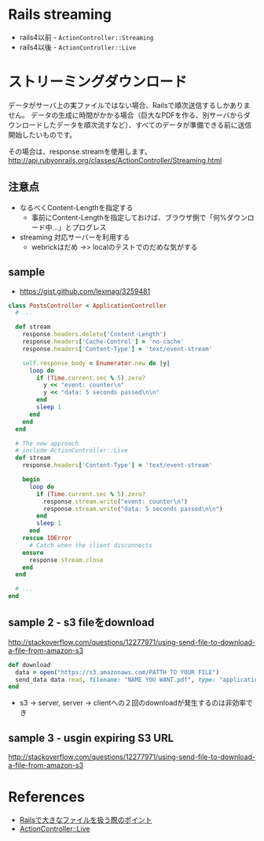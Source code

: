 
# Rails streaming

+ rails4以前 - `ActionController::Streaming`
+ rails4以後 - `ActionController::Live`


# ストリーミングダウンロード

データがサーバ上の実ファイルではない場合、Railsで順次送信するしかありません。
データの生成に時間がかかる場合（巨大なPDFを作る、別サーバからダウンロードしたデータを順次流すなど）、すべてのデータが準備できる前に送信開始したいものです。

その場合は、response.streamを使用します。
<http://api.rubyonrails.org/classes/ActionController/Streaming.html>

## 注意点

+ なるべくContent-Lengthを指定する
  + 事前にContent-Lengthを指定しておけば、ブラウザ側で「何%ダウンロード中…」とプログレス
+ streaming 対応サーバーを利用する
  + webrickはだめ ->> localのテストでのだめな気がする

## sample

+ <https://gist.github.com/lexmag/3259481>


```ruby
class PostsController < ApplicationController
  # ...

  def stream
    response.headers.delete('Content-Length')
    response.headers['Cache-Control'] = 'no-cache'
    response.headers['Content-Type'] = 'text/event-stream'

    self.response_body = Enumerator.new do |y|
      loop do
        if (Time.current.sec % 5).zero?
          y << "event: counter\n"
          y << "data: 5 seconds passed\n\n"
        end
        sleep 1
      end
    end
  end

  # The new approach
  # include ActionController::Live
  def stream
    response.headers['Content-Type'] = 'text/event-stream'

    begin
      loop do
        if (Time.current.sec % 5).zero?
          response.stream.write("event: counter\n")
          response.stream.write("data: 5 seconds passed\n\n")
        end
        sleep 1
      end
    rescue IOError
      # Catch when the client disconnects
    ensure
      response.stream.close
    end
  end

  # ...
end
```

## sample 2 - s3 fileをdownload

<http://stackoverflow.com/questions/12277971/using-send-file-to-download-a-file-from-amazon-s3>

```ruby
def download
  data = open("https://s3.amazonaws.com/PATTH TO YOUR FILE") 
  send_data data.read, filename: "NAME YOU WANT.pdf", type: "application/pdf", disposition: 'inline', stream: 'true', buffer_size: '4096' 
end 
```

+ s3 -> server, server -> clientへの２回のdownloadが発生するのは非効率でき

## sample 3 - usgin expiring S3 URL

<http://stackoverflow.com/questions/12277971/using-send-file-to-download-a-file-from-amazon-s3>



# References

+ [Railsで大きなファイルを扱う際のポイント](https://techracho.bpsinc.jp/baba/2014_10_08/19139)
+ [ActionController::Live](http://www.techscore.com/tech/Ruby/rails-4.0/actioncontroller-live/)